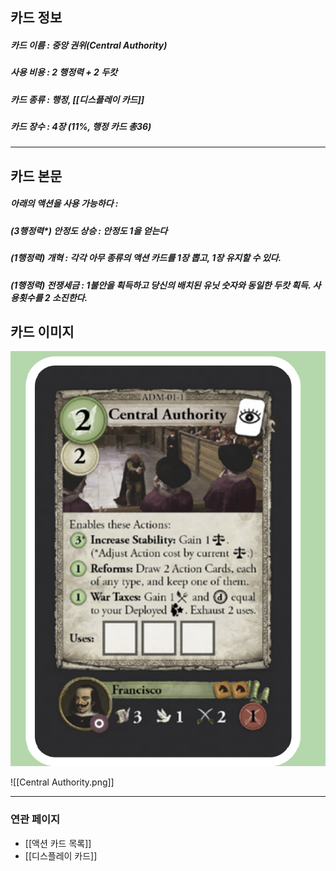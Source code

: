## 카드 정보
##### 카드 이름 : 중앙 권위(Central Authority)
##### 사용 비용 : 2 행정력 + 2 두캇  
##### 카드 종류 : 행정,  [[디스플레이 카드]] 
##### 카드 장수 : 4장 (11%, 행정 카드 총36)

---

## 카드 본문
##### 아래의 액션을 사용 가능하다 : 
##### (3행정력*) 안정도 상승 : 안정도 1을 얻는다 
##### (1행정력) 개혁 : 각각 아무 종류의 액션 카드를 1장 뽑고, 1장 유지할 수 있다.
##### (1행정력) 전쟁세금 : 1불안을 획득하고 당신의 배치된 유닛 숫자와 동일한 두캇 획득. 사용횟수를 2 소진한다.


## 카드 이미지
<img src="\Assets\Central Authority.png"/>

![[Central Authority.png]]

---
### 연관 페이지
- [[액션 카드 목록]]
- [[디스플레이 카드]]

